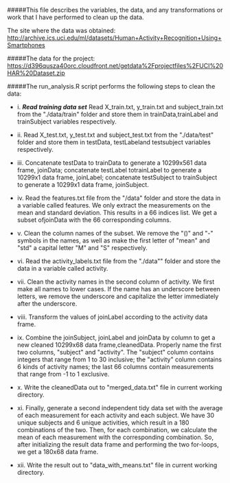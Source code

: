 #####This file describes the variables, the data, and any transformations or work that I have performed to clean up the data.

The site where the data was obtained:
http://archive.ics.uci.edu/ml/datasets/Human+Activity+Recognition+Using+Smartphones

#####The data for the project:
https://d396qusza40orc.cloudfront.net/getdata%2Fprojectfiles%2FUCI%20HAR%20Dataset.zip

#####The run_analysis.R script performs the following steps to clean the data:

- i.	**_Read training data set_**
Read X_train.txt, y_train.txt and subject_train.txt from the "./data/train" folder and store them in trainData,trainLabel and trainSubject variables respectively.

- ii.	Read X_test.txt, y_test.txt and subject_test.txt from the "./data/test" folder and store them in testData, testLabeland testsubject variables respectively.

- iii.	Concatenate testData to trainData to generate a 10299x561 data frame, joinData; concatenate testLabel totrainLabel to generate a 10299x1 data frame, joinLabel; concatenate testSubject to trainSubject to generate a 10299x1 data frame, joinSubject.

- iv.	Read the features.txt file from the "/data" folder and store the data in a variable called features. We only extract the measurements on the mean and standard deviation. This results in a 66 indices list. We get a subset ofjoinData with the 66 corresponding columns.

- v.	Clean the column names of the subset. We remove the "()" and "-" symbols in the names, as well as make the first letter of "mean" and "std" a capital letter "M" and "S" respectively.

- vi.	Read the activity_labels.txt file from the "./data"" folder and store the data in a variable called activity.

- vii.	Clean the activity names in the second column of activity. We first make all names to lower cases. If the name has an underscore between letters, we remove the underscore and capitalize the letter immediately after the underscore.

- viii.	Transform the values of joinLabel according to the activity data frame.

- ix.	Combine the joinSubject, joinLabel and joinData by column to get a new cleaned 10299x68 data frame,cleanedData. Properly name the first two columns, "subject" and "activity". The "subject" column contains integers that range from 1 to 30 inclusive; the "activity" column contains 6 kinds of activity names; the last 66 columns contain measurements that range from -1 to 1 exclusive.

- x.	Write the cleanedData out to "merged_data.txt" file in current working directory.

- xi.	Finally, generate a second independent tidy data set with the average of each measurement for each activity and each subject. We have 30 unique subjects and 6 unique activities, which result in a 180 combinations of the two. Then, for each combination, we calculate the mean of each measurement with the corresponding combination. So, after initializing the result data frame and performing the two for-loops, we get a 180x68 data frame.

- xii.	Write the result out to "data_with_means.txt" file in current working directory.
